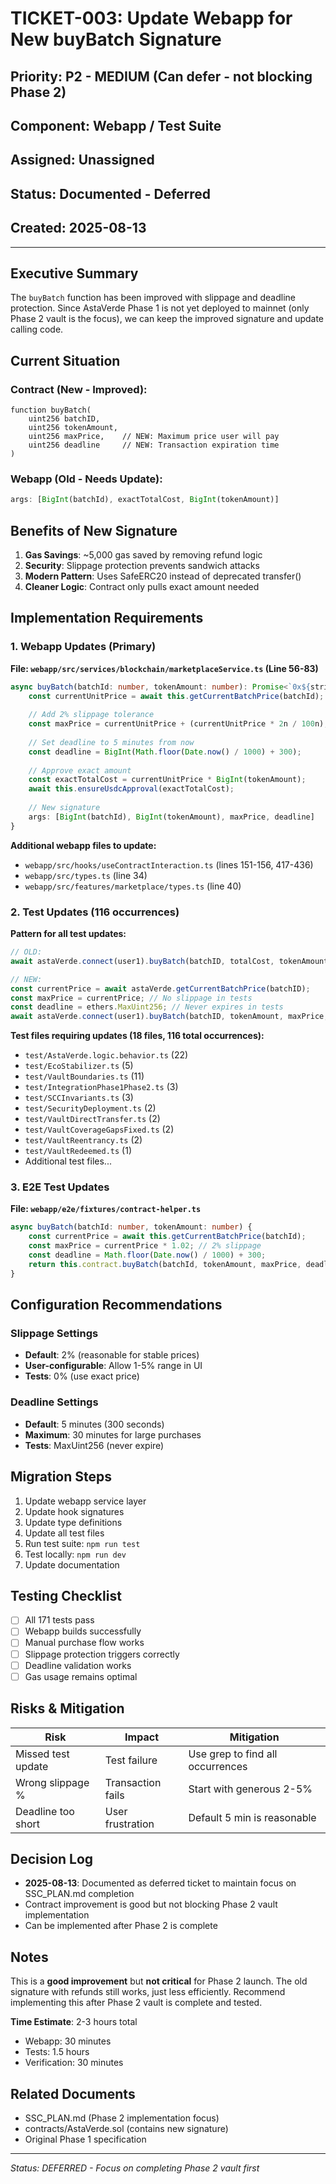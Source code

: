 # TICKET-003: Update Webapp for New buyBatch Signature

## Priority: P2 - MEDIUM (Can defer - not blocking Phase 2)
## Component: Webapp / Test Suite
## Assigned: Unassigned
## Status: Documented - Deferred
## Created: 2025-08-13

---

## Executive Summary

The `buyBatch` function has been improved with slippage and deadline protection. Since AstaVerde Phase 1 is not yet deployed to mainnet (only Phase 2 vault is the focus), we can keep the improved signature and update calling code.

## Current Situation

### Contract (New - Improved):
```solidity
function buyBatch(
    uint256 batchID,
    uint256 tokenAmount,
    uint256 maxPrice,    // NEW: Maximum price user will pay
    uint256 deadline     // NEW: Transaction expiration time
)
```

### Webapp (Old - Needs Update):
```typescript
args: [BigInt(batchId), exactTotalCost, BigInt(tokenAmount)]
```

## Benefits of New Signature

1. **Gas Savings**: ~5,000 gas saved by removing refund logic
2. **Security**: Slippage protection prevents sandwich attacks
3. **Modern Pattern**: Uses SafeERC20 instead of deprecated transfer()
4. **Cleaner Logic**: Contract only pulls exact amount needed

## Implementation Requirements

### 1. Webapp Updates (Primary)

**File: `webapp/src/services/blockchain/marketplaceService.ts` (Line 56-83)**
```typescript
async buyBatch(batchId: number, tokenAmount: number): Promise<`0x${string}`> {
    const currentUnitPrice = await this.getCurrentBatchPrice(batchId);
    
    // Add 2% slippage tolerance
    const maxPrice = currentUnitPrice + (currentUnitPrice * 2n / 100n);
    
    // Set deadline to 5 minutes from now
    const deadline = BigInt(Math.floor(Date.now() / 1000) + 300);
    
    // Approve exact amount
    const exactTotalCost = currentUnitPrice * BigInt(tokenAmount);
    await this.ensureUsdcApproval(exactTotalCost);
    
    // New signature
    args: [BigInt(batchId), BigInt(tokenAmount), maxPrice, deadline]
}
```

**Additional webapp files to update:**
- `webapp/src/hooks/useContractInteraction.ts` (lines 151-156, 417-436)
- `webapp/src/types.ts` (line 34)
- `webapp/src/features/marketplace/types.ts` (line 40)

### 2. Test Updates (116 occurrences)

**Pattern for all test updates:**
```javascript
// OLD:
await astaVerde.connect(user1).buyBatch(batchID, totalCost, tokenAmount);

// NEW:
const currentPrice = await astaVerde.getCurrentBatchPrice(batchID);
const maxPrice = currentPrice; // No slippage in tests
const deadline = ethers.MaxUint256; // Never expires in tests
await astaVerde.connect(user1).buyBatch(batchID, tokenAmount, maxPrice, deadline);
```

**Test files requiring updates (18 files, 116 total occurrences):**
- `test/AstaVerde.logic.behavior.ts` (22)
- `test/EcoStabilizer.ts` (5)
- `test/VaultBoundaries.ts` (11)
- `test/IntegrationPhase1Phase2.ts` (3)
- `test/SCCInvariants.ts` (3)
- `test/SecurityDeployment.ts` (2)
- `test/VaultDirectTransfer.ts` (2)
- `test/VaultCoverageGapsFixed.ts` (2)
- `test/VaultReentrancy.ts` (2)
- `test/VaultRedeemed.ts` (1)
- Additional test files...

### 3. E2E Test Updates

**File: `webapp/e2e/fixtures/contract-helper.ts`**
```typescript
async buyBatch(batchId: number, tokenAmount: number) {
    const currentPrice = await this.getCurrentBatchPrice(batchId);
    const maxPrice = currentPrice * 1.02; // 2% slippage
    const deadline = Math.floor(Date.now() / 1000) + 300;
    return this.contract.buyBatch(batchId, tokenAmount, maxPrice, deadline);
}
```

## Configuration Recommendations

### Slippage Settings
- **Default**: 2% (reasonable for stable prices)
- **User-configurable**: Allow 1-5% range in UI
- **Tests**: 0% (use exact price)

### Deadline Settings
- **Default**: 5 minutes (300 seconds)
- **Maximum**: 30 minutes for large purchases
- **Tests**: MaxUint256 (never expire)

## Migration Steps

1. Update webapp service layer
2. Update hook signatures
3. Update type definitions
4. Update all test files
5. Run test suite: `npm run test`
6. Test locally: `npm run dev`
7. Update documentation

## Testing Checklist

- [ ] All 171 tests pass
- [ ] Webapp builds successfully
- [ ] Manual purchase flow works
- [ ] Slippage protection triggers correctly
- [ ] Deadline validation works
- [ ] Gas usage remains optimal

## Risks & Mitigation

| Risk | Impact | Mitigation |
|------|--------|------------|
| Missed test update | Test failure | Use grep to find all occurrences |
| Wrong slippage % | Transaction fails | Start with generous 2-5% |
| Deadline too short | User frustration | Default 5 min is reasonable |

## Decision Log

- **2025-08-13**: Documented as deferred ticket to maintain focus on SSC_PLAN.md completion
- Contract improvement is good but not blocking Phase 2 vault implementation
- Can be implemented after Phase 2 is complete

## Notes

This is a **good improvement** but **not critical** for Phase 2 launch. The old signature with refunds still works, just less efficiently. Recommend implementing this after Phase 2 vault is complete and tested.

**Time Estimate**: 2-3 hours total
- Webapp: 30 minutes
- Tests: 1.5 hours
- Verification: 30 minutes

## Related Documents

- SSC_PLAN.md (Phase 2 implementation focus)
- contracts/AstaVerde.sol (contains new signature)
- Original Phase 1 specification

---

*Status: DEFERRED - Focus on completing Phase 2 vault first*